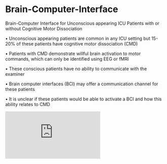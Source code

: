 # Brain-Computer-Interface
Brain-Computer Interface for Unconscious appearing ICU Patients with or without Cognitive Motor Dissociation

• Unconscious appearing patients are common in any ICU setting but 15-20% of these patients have cognitive motor dissociation (CMD)

• Patients with CMD demonstrate willful brain activation to motor commands, which can only be identified using EEG or fMRI

• These conscious patients have no ability to communicate with the examiner

• Brain computer interfaces (BCI) may offer a communication channel for these patients

• It is unclear if these patients would be able to activate a BCI and how this ability relates to CMD


![2024_data_science_BCI](https://github.com/user-attachments/files/15585416/2024_data_science_BCI.pdf)

